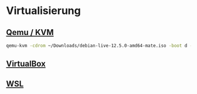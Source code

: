 # Virtualisierung

## [Qemu / KVM](https://wiki.debian.org/QEMU)

```bash
qemu-kvm -cdrom ~/Downloads/debian-live-12.5.0-amd64-mate.iso -boot d -m 4000
```

## [VirtualBox](https://www.virtualbox.org/wiki/Documentation)

## [WSL](https://docs.microsoft.com/de-de/windows/wsl/)
